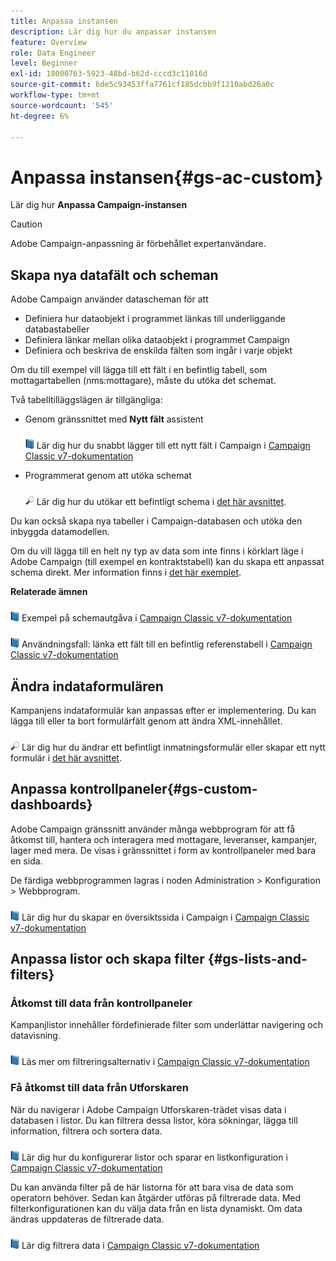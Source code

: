 ```yaml
---
title: Anpassa instansen
description: Lär dig hur du anpassar instansen
feature: Overview
role: Data Engineer
level: Beginner
exl-id: 18000763-5923-48bd-b62d-cccd3c11016d
source-git-commit: 6de5c93453ffa7761cf185dcbb9f1210abd26a0c
workflow-type: tm+mt
source-wordcount: '545'
ht-degree: 6%

---
```


# Anpassa instansen{#gs-ac-custom}

Lär dig hur **Anpassa Campaign-instansen**

>[!CAUTION]
>
>Adobe Campaign-anpassning är förbehållet expertanvändare.

## Skapa nya datafält och scheman

Adobe Campaign använder datascheman för att

* Definiera hur dataobjekt i programmet länkas till underliggande databastabeller
* Definiera länkar mellan olika dataobjekt i programmet Campaign
* Definiera och beskriva de enskilda fälten som ingår i varje objekt

Om du till exempel vill lägga till ett fält i en befintlig tabell, som mottagartabellen (nms:mottagare), måste du utöka det schemat.

Två tabelltilläggslägen är tillgängliga:

* Genom gränssnittet med **Nytt fält** assistent

   ![](../assets/do-not-localize/book.png) Lär dig hur du snabbt lägger till ett nytt fält i Campaign i [Campaign Classic v7-dokumentation](https://experienceleague.adobe.com/docs/campaign-classic/using/configuring-campaign-classic/editing-schemas/new-field-wizard.html?lang=en#configuring-campaign-classic)

* Programmerat genom att utöka schemat

   ![](../assets/do-not-localize/glass.png) Lär dig hur du utökar ett befintligt schema i [det här avsnittet](../dev/extend-schema.md).


Du kan också skapa nya tabeller i Campaign-databasen och utöka den inbyggda datamodellen.

Om du vill lägga till en helt ny typ av data som inte finns i körklart läge i Adobe Campaign (till exempel en kontraktstabell) kan du skapa ett anpassat schema direkt. Mer information finns i [det här exemplet](../dev/create-schema.md#example--creating-a-contract-table).

**Relaterade ämnen**

![](../assets/do-not-localize/book.png) Exempel på schemautgåva i [Campaign Classic v7-dokumentation](https://experienceleague.adobe.com/docs/campaign-classic/using/configuring-campaign-classic/editing-schemas/examples-of-schemas-edition.html?lang=en#configuring-campaign-classic)

![](../assets/do-not-localize/book.png) Användningsfall: länka ett fält till en befintlig referenstabell i [Campaign Classic v7-dokumentation](https://experienceleague.adobe.com/docs/campaign-classic/using/configuring-campaign-classic/editing-schemas/examples-of-schemas-edition.html?lang=en#uc-link)


## Ändra indataformulären

Kampanjens indataformulär kan anpassas efter er implementering. Du kan lägga till eller ta bort formulärfält genom att ändra XML-innehållet.

![](../assets/do-not-localize/glass.png) Lär dig hur du ändrar ett befintligt inmatningsformulär eller skapar ett nytt formulär i [det här avsnittet](../dev/forms.md).

## Anpassa kontrollpaneler{#gs-custom-dashboards}

Adobe Campaign gränssnitt använder många webbprogram för att få åtkomst till, hantera och interagera med mottagare, leveranser, kampanjer, lager med mera. De visas i gränssnittet i form av kontrollpaneler med bara en sida.

De färdiga webbprogrammen lagras i noden Administration > Konfiguration > Webbprogram.

![](../assets/do-not-localize/book.png) Lär dig hur du skapar en översiktssida i Campaign i [Campaign Classic v7-dokumentation](https://experienceleague.adobe.com/docs/campaign-classic/using/designing-content/web-applications/use-cases--creating-overviews.html?lang=en#creating-a-single-page-web-application)


## Anpassa listor och skapa filter {#gs-lists-and-filters}

### Åtkomst till data från kontrollpaneler

Kampanjlistor innehåller fördefinierade filter som underlättar navigering och datavisning.

![](../assets/do-not-localize/book.png) Läs mer om filtreringsalternativ i [Campaign Classic v7-dokumentation](https://experienceleague.adobe.com/docs/campaign-classic/using/getting-started/filtering-data/filtering-options.html?lang=en#about-filtering)


### Få åtkomst till data från Utforskaren

När du navigerar i Adobe Campaign Utforskaren-trädet visas data i databasen i listor. Du kan filtrera dessa listor, köra sökningar, lägga till information, filtrera och sortera data.

![](../assets/do-not-localize/book.png) Lär dig hur du konfigurerar listor och sparar en listkonfiguration i [Campaign Classic v7-dokumentation](https://experienceleague.adobe.com/docs/campaign-classic/using/getting-started/starting-with-adobe-campaign/campaign-workspace/adobe-campaign-ui-lists.html?lang=en#getting-started)


Du kan använda filter på de här listorna för att bara visa de data som operatorn behöver. Sedan kan åtgärder utföras på filtrerade data. Med filterkonfigurationen kan du välja data från en lista dynamiskt. Om data ändras uppdateras de filtrerade data.

![](../assets/do-not-localize/book.png) Lär dig filtrera data i [Campaign Classic v7-dokumentation](https://experienceleague.adobe.com/docs/campaign-classic/using/getting-started/filtering-data/creating-filters.html?lang=en#typology-of-available-filters)
